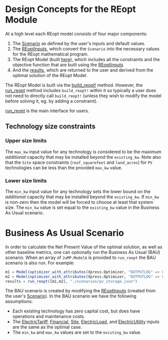 # Design Concepts for the REopt Module
At a high level each REopt model consists of four major components:
1. The [Scenario](@ref) as defined by the user's inputs and default values.
2. The [REoptInputs](@ref), which convert the `Scenario` into the necessary values for the REopt mathematical program.
3. The REopt Model (built [here](https://github.com/NREL/REopt/blob/master/src/core/reopt.jl)), which includes all the constraints and the objective function that are built using the [REoptInputs](@ref)
4. And the [results](https://github.com/NREL/REopt/blob/master/src/results/results.jl), which are returned to the user and derived from the optimal solution of the REopt Model.

The REopt Model is built via the [build_reopt!](@ref) method. However, the [run_reopt](@ref) method includes `build_reopt!` within it so typically a user does not need to directly call `build_reopt!` (unless they wish to modify the model before solving it, eg. by adding a constraint).

[run_reopt](@ref) is the main interface for users.

## Technology size constraints

### Upper size limits
The `max_kw` input value for any technology is considered to be the maximum _additional_ capacity that may be installed beyond the `existing_kw`. Note also that the `Site` space constraints (`roof_squarefeet` and `land_acres`) for `PV` technologies can be less than the provided `max_kw` value.

### Lower size limits
The `min_kw` input value for any technology sets the lower bound on the _additional_ capacity that may be installed beyond the `existing_kw`. If `min_kw` is non-zero then the model will be forced to choose at least that system size. The `min_kw` value is set equal to the `existing_kw` value in the Business As Usual scenario.

# Business As Usual Scenario
In order to calculate the Net Present Value of the optimal solution, as well as other baseline metrics, one can optionally run the Business As Usual (BAU) scenario. When an array of `JuMP.Model`s is provided to `run_reopt` the BAU scenario is also run. For example:
```julia
m1 = Model(optimizer_with_attributes(Xpress.Optimizer, "OUTPUTLOG" => 0))
m2 = Model(optimizer_with_attributes(Xpress.Optimizer, "OUTPUTLOG" => 0))
results = run_reopt([m1,m2], "./scenarios/pv_storage.json")
```

The BAU scenario is created by modifying the [REoptInputs](@ref) (created from the user's [Scenario](@ref)). In the BAU scenario we have the following assumptions:
- Each existing technology has zero capital cost, but does have operations and maintenance costs.
- The [ElectricTariff](@ref), [Financial](@ref), [Site](@ref), [ElectricLoad](@ref), and [ElectricUtility](@ref) inputs are the same as the optimal case.
- The `min_kw` and `max_kw` values are set to the `existing_kw` value.